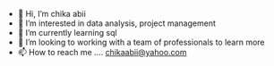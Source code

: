 - 👋 Hi, I’m chika abii
- 👀 I’m interested in data analysis, project management
- 🌱 I’m currently learning sql
- 💞️ I’m looking to working with a team of professionals to learn more
- 📫 How to reach me .... chikaabii@yahoo.com

<!---
MmiriMma/MmiriMma is a ✨ special ✨ repository because its `README.md` (this file) appears on your GitHub profile.
You can click the Preview link to take a look at your changes.
--->
